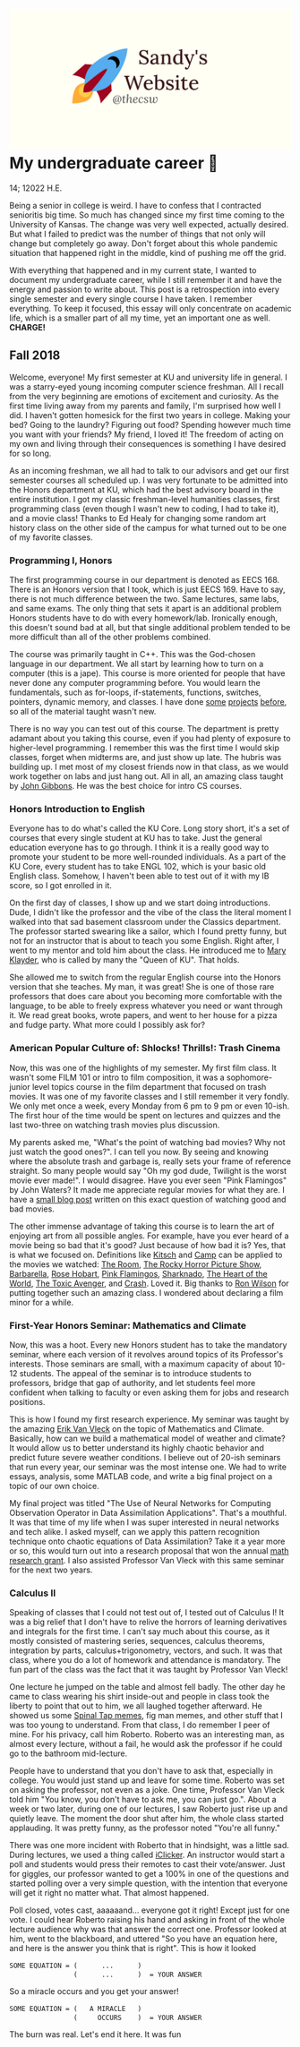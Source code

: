 ![preview](./preview.png)
My undergraduate career 🧺
=========================

14; 12022 H.E.

Being a senior in college is weird. I have to confess that I contracted
senioritis big time. So much has changed since my first time coming to
the University of Kansas. The change was very well expected, actually
desired. But what I failed to predict was the number of things that not
only will change but completely go away. Don\'t forget about this whole
pandemic situation that happened right in the middle, kind of pushing me
off the grid.

With everything that happened and in my current state, I wanted to
document my undergraduate career, while I still remember it and have the
energy and passion to write about. This post is a retrospection into
every single semester and every single course I have taken. I remember
everything. To keep it focused, this essay will only concentrate on
academic life, which is a smaller part of all my time, yet an important
one as well. **CHARGE!**

Fall 2018
---------

Welcome, everyone! My first semester at KU and university life in
general. I was a starry-eyed young incoming computer science freshman.
All I recall from the very beginning are emotions of excitement and
curiosity. As the first time living away from my parents and family,
I\'m surprised how well I did. I haven\'t gotten homesick for the first
two years in college. Making your bed? Going to the laundry? Figuring
out food? Spending however much time you want with your friends? My
friend, I loved it! The freedom of acting on my own and living through
their consequences is something I have desired for so long.

As an incoming freshman, we all had to talk to our advisors and get our
first semester courses all scheduled up. I was very fortunate to be
admitted into the Honors department at KU, which had the best advisory
board in the entire institution. I got my classic freshman-level
humanities classes, first programming class (even though I wasn\'t new
to coding, I had to take it), and a movie class! Thanks to Ed Healy for
changing some random art history class on the other side of the campus
for what turned out to be one of my favorite classes.

### Programming I, Honors

The first programming course in our department is denoted as EECS 168.
There is an Honors version that I took, which is just EECS 169. Have to
say, there is not much difference between the two. Same lectures, same
labs, and same exams. The only thing that sets it apart is an additional
problem Honors students have to do with every homework/lab. Ironically
enough, this doesn\'t sound bad at all, but that single additional
problem tended to be more difficult than all of the other problems
combined.

The course was primarily taught in C++. This was the God-chosen language
in our department. We all start by learning how to turn on a computer
(this is a jape). This course is more oriented for people that have
never done any computer programming before. You would learn the
fundamentals, such as for-loops, if-statements, functions, switches,
pointers, dynamic memory, and classes. I have done
[some](https://sandyuraz.com/projects/memeinvestor_bot/)
[projects](https://sandyuraz.com/projects/collatz/)
[before](https://sandyuraz.com/projects/prequelmemes_bot/), so all of
the material taught wasn\'t new.

There is no way you can test out of this course. The department is
pretty adamant about you taking this course, even if you had plenty of
exposure to higher-level programming. I remember this was the first time
I would skip classes, forget when midterms are, and just show up late.
The hubris was building up. I met most of my closest friends now in that
class, as we would work together on labs and just hang out. All in all,
an amazing class taught by [John
Gibbons](https://eecs.ku.edu/john-gibbons). He was the best choice for
intro CS courses.

### Honors Introduction to English

Everyone has to do what\'s called the KU Core. Long story short, it\'s a
set of courses that every single student at KU has to take. Just the
general education everyone has to go through. I think it is a really
good way to promote your student to be more well-rounded individuals. As
a part of the KU Core, every student has to take ENGL 102, which is your
basic old English class. Somehow, I haven\'t been able to test out of it
with my IB score, so I got enrolled in it.

On the first day of classes, I show up and we start doing introductions.
Dude, I didn\'t like the professor and the vibe of the class the literal
moment I walked into that sad basement classroom under the Classics
department. The professor started swearing like a sailor, which I found
pretty funny, but not for an instructor that is about to teach you some
English. Right after, I went to my mentor and told him about the class.
He introduced me to [Mary
Klayder](https://english.ku.edu/people/mary-klayder), who is called by
many the \"Queen of KU\". That holds.

She allowed me to switch from the regular English course into the Honors
version that she teaches. My man, it was great! She is one of those rare
professors that does care about you becoming more comfortable with the
language, to be able to freely express whatever you need or want through
it. We read great books, wrote papers, and went to her house for a pizza
and fudge party. What more could I possibly ask for?

### American Popular Culture of: Shlocks! Thrills!: Trash Cinema

Now, this was one of the highlights of my semester. My first film class.
It wasn\'t some FILM 101 or intro to film composition, it was a
sophomore-junior level topics course in the film department that focused
on trash movies. It was one of my favorite classes and I still remember
it very fondly. We only met once a week, every Monday from 6 pm to 9 pm
or even 10-ish. The first hour of the time would be spent on lectures
and quizzes and the last two-three on watching trash movies plus
discussion.

My parents asked me, \"What\'s the point of watching bad movies? Why not
just watch the good ones?\". I can tell you now. By seeing and knowing
where the absolute trash and garbage is, really sets your frame of
reference straight. So many people would say \"Oh my god dude, Twilight
is the worst movie ever made!\". I would disagree. Have you ever seen
\"Pink Flamingos\" by John Waters? It made me appreciate regular movies
for what they are. I have a [small blog
post](https://sandyuraz.com/blogs/good_bad_movies/) written on this
exact question of watching good and bad movies.

The other immense advantage of taking this course is to learn the art of
enjoying art from all possible angles. For example, have you ever heard
of a movie being so bad that it\'s good? Just because of how bad it is?
Yes, that is what we focused on. Definitions like
[Kitsch](https://en.wikipedia.org/wiki/Kitsch) and
[Camp](https://en.wikipedia.org/wiki/Camp_(style)) can be applied to the
movies we watched: [The Room](https://en.wikipedia.org/wiki/The_Room),
[The Rocky Horror Picture
Show](https://en.wikipedia.org/wiki/The_Rocky_Horror_Picture_Show),
[Barbarella](https://en.wikipedia.org/wiki/Barbarella_(film)), [Rose
Hobart](https://youtu.be/pQxtZlQlTDA), [Pink
Flamingos](https://en.wikipedia.org/wiki/Pink_Flamingos),
[Sharknado](https://en.wikipedia.org/wiki/Sharknado), [The Heart of the
World](https://youtu.be/r4JmeXXRmZg), [The Toxic
Avenger](https://en.wikipedia.org/wiki/The_Toxic_Avenger_(1984_film)),
and [Crash](https://en.wikipedia.org/wiki/Crash_(1996_film)). Loved it.
Big thanks to [Ron Wilson](https://film.ku.edu/people/ron-wilson) for
putting together such an amazing class. I wondered about declaring a
film minor for a while.

### First-Year Honors Seminar: Mathematics and Climate

Now, this was a hoot. Every new Honors student has to take the mandatory
seminar, where each version of it revolves around topics of its
Professor\'s interests. Those seminars are small, with a maximum
capacity of about 10-12 students. The appeal of the seminar is to
introduce students to professors, bridge that gap of authority, and let
students feel more confident when talking to faculty or even asking them
for jobs and research positions.

This is how I found my first research experience. My seminar was taught
by the amazing [Erik Van
Vleck](https://mathematics.ku.edu/people/erik-van-vleck) on the topic of
Mathematics and Climate. Basically, how can we build a mathematical
model of weather and climate? It would allow us to better understand its
highly chaotic behavior and predict future severe weather conditions. I
believe out of 20-ish seminars that run every year, our seminar was the
most intense one. We had to write essays, analysis, some MATLAB code,
and write a big final project on a topic of our own choice.

My final project was titled \"The Use of Neural Networks for Computing
Observation Operator in Data Assimilation Applications\". That\'s a
mouthful. It was that time of my life when I was super interested in
neural networks and tech alike. I asked myself, can we apply this
pattern recognition technique onto chaotic equations of Data
Assimilation? Take it a year more or so, this would turn out into a
research proposal that won the annual [math research
grant](https://news.ku.edu/math-majors-receive-first-math-undergraduate-research-awards).
I also assisted Professor Van Vleck with this same seminar for the next
two years.

### Calculus II

Speaking of classes that I could not test out of, I tested out of
Calculus I! It was a big relief that I don\'t have to relive the horrors
of learning derivatives and integrals for the first time. I can\'t say
much about this course, as it mostly consisted of mastering series,
sequences, calculus theorems, integration by parts,
calculus+trigonometry, vectors, and such. It was that class, where you
do a lot of homework and attendance is mandatory. The fun part of the
class was the fact that it was taught by Professor Van Vleck!

One lecture he jumped on the table and almost fell badly. The other day
he came to class wearing his shirt inside-out and people in class took
the liberty to point that out to him, we all laughed together afterward.
He showed us some [Spinal Tap memes](https://youtu.be/uMSV4OteqBE), fig
man memes, and other stuff that I was too young to understand. From that
class, I do remember I peer of mine. For his privacy, call him Roberto.
Roberto was an interesting man, as almost every lecture, without a fail,
he would ask the professor if he could go to the bathroom mid-lecture.

People have to understand that you don\'t have to ask that, especially
in college. You would just stand up and leave for some time. Roberto was
set on asking the professor, not even as a joke. One time, Professor Van
Vleck told him \"You know, you don\'t have to ask me, you can just
go.\". About a week or two later, during one of our lectures, I saw
Roberto just rise up and quietly leave. The moment the door shut after
him, the whole class started applauding. It was pretty funny, as the
professor noted \"You\'re all funny.\"

There was one more incident with Roberto that in hindsight, was a little
sad. During lectures, we used a thing called
[iClicker](https://www.iclicker.com). An instructor would start a poll
and students would press their remotes to cast their vote/answer. Just
for giggles, our professor wanted to get a 100% in one of the questions
and started polling over a very simple question, with the intention that
everyone will get it right no matter what. That almost happened.

Poll closed, votes cast, aaaaaand... everyone got it right! Except just
for one vote. I could hear Roberto raising his hand and asking in front
of the whole lecture audience why was that answer the correct one.
Professor looked at him, went to the blackboard, and uttered \"So you
have an equation here, and here is the answer you think that is right\".
This is how it looked

    SOME EQUATION = (      ...      )
                    (      ...      )  = YOUR ANSWER

So a miracle occurs and you get your answer!

    SOME EQUATION = (   A MIRACLE   )
                    (     OCCURS    )  = YOUR ANSWER

The burn was real. Let\'s end it here. It was fun

